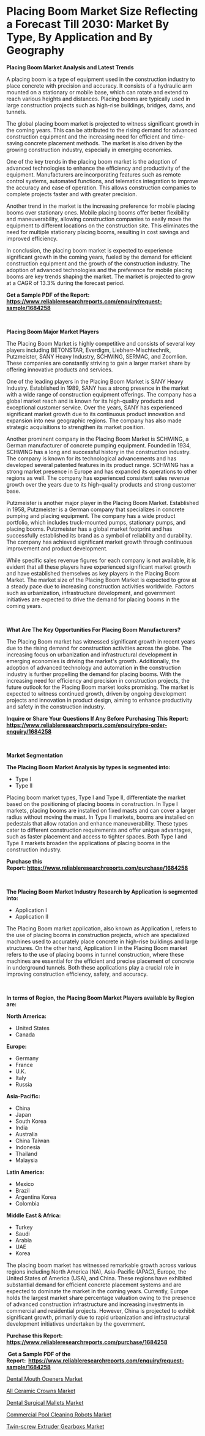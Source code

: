 <p><h1>Placing Boom Market Size Reflecting a Forecast Till 2030: Market By Type, By Application and By Geography</h1></p><p><strong>Placing Boom Market Analysis and Latest Trends</strong></p>
<p><p>A placing boom is a type of equipment used in the construction industry to place concrete with precision and accuracy. It consists of a hydraulic arm mounted on a stationary or mobile base, which can rotate and extend to reach various heights and distances. Placing booms are typically used in large construction projects such as high-rise buildings, bridges, dams, and tunnels.</p><p>The global placing boom market is projected to witness significant growth in the coming years. This can be attributed to the rising demand for advanced construction equipment and the increasing need for efficient and time-saving concrete placement methods. The market is also driven by the growing construction industry, especially in emerging economies.</p><p>One of the key trends in the placing boom market is the adoption of advanced technologies to enhance the efficiency and productivity of the equipment. Manufacturers are incorporating features such as remote control systems, automated functions, and telematics integration to improve the accuracy and ease of operation. This allows construction companies to complete projects faster and with greater precision.</p><p>Another trend in the market is the increasing preference for mobile placing booms over stationary ones. Mobile placing booms offer better flexibility and maneuverability, allowing construction companies to easily move the equipment to different locations on the construction site. This eliminates the need for multiple stationary placing booms, resulting in cost savings and improved efficiency.</p><p>In conclusion, the placing boom market is expected to experience significant growth in the coming years, fueled by the demand for efficient construction equipment and the growth of the construction industry. The adoption of advanced technologies and the preference for mobile placing booms are key trends shaping the market. The market is projected to grow at a CAGR of 13.3% during the forecast period.</p></p>
<p><strong>Get a Sample PDF of the Report:&nbsp; <a href="https://www.reliableresearchreports.com/enquiry/request-sample/1684258">https://www.reliableresearchreports.com/enquiry/request-sample/1684258</a></strong></p>
<p>&nbsp;</p>
<p><strong>Placing Boom Major Market Players</strong></p>
<p><p>The Placing Boom Market is highly competitive and consists of several key players including BETONSTAR, Everdigm, Liebherr-Mischtechnik, Putzmeister, SANY Heavy Industry, SCHWING, SERMAC, and Zoomlion. These companies are constantly striving to gain a larger market share by offering innovative products and services.</p><p>One of the leading players in the Placing Boom Market is SANY Heavy Industry. Established in 1989, SANY has a strong presence in the market with a wide range of construction equipment offerings. The company has a global market reach and is known for its high-quality products and exceptional customer service. Over the years, SANY has experienced significant market growth due to its continuous product innovation and expansion into new geographic regions. The company has also made strategic acquisitions to strengthen its market position.</p><p>Another prominent company in the Placing Boom Market is SCHWING, a German manufacturer of concrete pumping equipment. Founded in 1934, SCHWING has a long and successful history in the construction industry. The company is known for its technological advancements and has developed several patented features in its product range. SCHWING has a strong market presence in Europe and has expanded its operations to other regions as well. The company has experienced consistent sales revenue growth over the years due to its high-quality products and strong customer base.</p><p>Putzmeister is another major player in the Placing Boom Market. Established in 1958, Putzmeister is a German company that specializes in concrete pumping and placing equipment. The company has a wide product portfolio, which includes truck-mounted pumps, stationary pumps, and placing booms. Putzmeister has a global market footprint and has successfully established its brand as a symbol of reliability and durability. The company has achieved significant market growth through continuous improvement and product development.</p><p>While specific sales revenue figures for each company is not available, it is evident that all these players have experienced significant market growth and have established themselves as key players in the Placing Boom Market. The market size of the Placing Boom Market is expected to grow at a steady pace due to increasing construction activities worldwide. Factors such as urbanization, infrastructure development, and government initiatives are expected to drive the demand for placing booms in the coming years.</p></p>
<p>&nbsp;</p>
<p><strong>What Are The Key Opportunities For Placing Boom Manufacturers?</strong></p>
<p><p>The Placing Boom market has witnessed significant growth in recent years due to the rising demand for construction activities across the globe. The increasing focus on urbanization and infrastructural development in emerging economies is driving the market's growth. Additionally, the adoption of advanced technology and automation in the construction industry is further propelling the demand for placing booms. With the increasing need for efficiency and precision in construction projects, the future outlook for the Placing Boom market looks promising. The market is expected to witness continued growth, driven by ongoing development projects and innovation in product design, aiming to enhance productivity and safety in the construction industry.</p></p>
<p><strong>Inquire or Share Your Questions If Any Before Purchasing This Report: <a href="https://www.reliableresearchreports.com/enquiry/pre-order-enquiry/1684258">https://www.reliableresearchreports.com/enquiry/pre-order-enquiry/1684258</a></strong></p>
<p>&nbsp;</p>
<p><strong>Market Segmentation</strong></p>
<p><strong>The Placing Boom Market Analysis by types is segmented into:</strong></p>
<p><ul><li>Type I</li><li>Type II</li></ul></p>
<p><p>Placing boom market types, Type I and Type II, differentiate the market based on the positioning of placing booms in construction. In Type I markets, placing booms are installed on fixed masts and can cover a larger radius without moving the mast. In Type II markets, booms are installed on pedestals that allow rotation and enhance maneuverability. These types cater to different construction requirements and offer unique advantages, such as faster placement and access to tighter spaces. Both Type I and Type II markets broaden the applications of placing booms in the construction industry.</p></p>
<p><strong>Purchase this Report:&nbsp;<a href="https://www.reliableresearchreports.com/purchase/1684258">https://www.reliableresearchreports.com/purchase/1684258</a></strong></p>
<p>&nbsp;</p>
<p><strong>The Placing Boom Market Industry Research by Application is segmented into:</strong></p>
<p><ul><li>Application I</li><li>Application II</li></ul></p>
<p><p>The Placing Boom market application, also known as Application I, refers to the use of placing booms in construction projects, which are specialized machines used to accurately place concrete in high-rise buildings and large structures. On the other hand, Application II in the Placing Boom market refers to the use of placing booms in tunnel construction, where these machines are essential for the efficient and precise placement of concrete in underground tunnels. Both these applications play a crucial role in improving construction efficiency, safety, and accuracy.</p></p>
<p>&nbsp;</p>
<p><strong>In terms of Region, the Placing Boom Market Players available by Region are:</strong></p>
<p>
    <p> <strong> North America: </strong>
        <ul>
            <li>United States</li>
            <li>Canada</li>
        </ul>
        </p> 
    <p> <strong> Europe: </strong>
        <ul>
            <li>Germany</li>
            <li>France</li>
            <li>U.K.</li>
            <li>Italy</li>
            <li>Russia</li>
        </ul>
        </p> 
    <p> <strong> Asia-Pacific: </strong>
        <ul>
            <li>China</li>
            <li>Japan</li>
            <li>South Korea</li>
            <li>India</li>
            <li>Australia</li>
            <li>China Taiwan</li>
            <li>Indonesia</li>
            <li>Thailand</li>
            <li>Malaysia</li>
        </ul>
        </p> 
    <p> <strong> Latin America: </strong>
        <ul>
            <li>Mexico</li>
            <li>Brazil</li>
            <li>Argentina Korea</li>
            <li>Colombia</li>
        </ul>
        </p> 
    <p> <strong> Middle East & Africa: </strong>
        <ul>
            <li>Turkey</li>
            <li>Saudi</li>
            <li>Arabia</li>
            <li>UAE</li>
            <li>Korea</li>
        </ul>
    </p>
    </p>
<p><p>The placing boom market has witnessed remarkable growth across various regions including North America (NA), Asia-Pacific (APAC), Europe, the United States of America (USA), and China. These regions have exhibited substantial demand for efficient concrete placement systems and are expected to dominate the market in the coming years. Currently, Europe holds the largest market share percentage valuation owing to the presence of advanced construction infrastructure and increasing investments in commercial and residential projects. However, China is projected to exhibit significant growth, primarily due to rapid urbanization and infrastructural development initiatives undertaken by the government.</p></p>
<p><strong>Purchase this Report: <a href="https://www.reliableresearchreports.com/purchase/1684258">https://www.reliableresearchreports.com/purchase/1684258</a></strong></p>
<p>&nbsp;<strong>Get a Sample PDF of the Report:&nbsp;&nbsp;<a href="https://www.reliableresearchreports.com/enquiry/request-sample/1684258">https://www.reliableresearchreports.com/enquiry/request-sample/1684258</a></strong></p>
<p><strong></strong></p>
<p><p><a href="https://www.linkedin.com/pulse/dental-mouth-openers-market-size-share-amp-trends-analysis-qkmre/">Dental Mouth Openers Market</a></p><p><a href="https://www.linkedin.com/pulse/all-ceramic-crowns-market-dynamics-2023-2030-also-its-trends-zs0pe/">All Ceramic Crowns Market</a></p><p><a href="https://www.linkedin.com/pulse/dental-surgical-mallets-market-offers-provide-insightful-3hsae/">Dental Surgical Mallets Market</a></p><p><a href="https://medium.com/@kimwalker82/commercial-pool-cleaning-robots-market-outlook-industry-overview-and-forecast-2023-to-2030-109f0e2c94aa">Commercial Pool Cleaning Robots Market</a></p><p><a href="https://medium.com/@abdulkoss1954/analyzing-twin-screw-extruder-gearboxs-market-global-industry-perspective-and-forecast-2023-to-38b15b3805ff">Twin-screw Extruder Gearboxs Market</a></p></p>